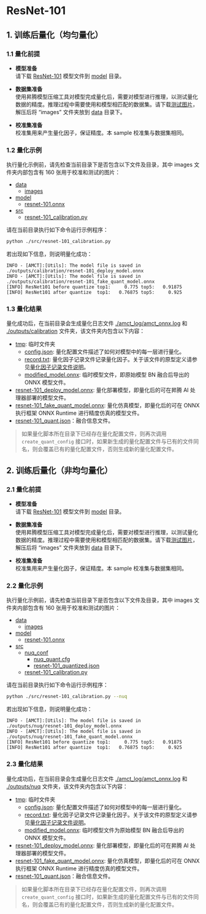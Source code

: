 # ResNet-101

## 1. 训练后量化（均匀量化）

### 1.1 量化前提

+ **模型准备**  
请下载 [ResNet-101](https://modelzoo-train-atc.obs.cn-north-4.myhuaweicloud.com/003_Atc_Models/AE/ATC%20Model/resnet-101_nuq/resnet-101.onnx) 模型文件到 [model](./model/) 目录。

+ **数据集准备**  
使用昇腾模型压缩工具对模型完成量化后，需要对模型进行推理，以测试量化数据的精度。推理过程中需要使用和模型相匹配的数据集。请下载[测试图片](https://modelzoo-train-atc.obs.cn-north-4.myhuaweicloud.com/003_Atc_Models/AE/ATC%20Model/resnet-101_nuq/images.zip)，解压后将 “images” 文件夹放到 [data](./data/) 目录下。

+ **校准集准备**  
校准集用来产生量化因子，保证精度。本 sample 校准集与数据集相同。

### 1.2 量化示例

执行量化示例前，请先检查当前目录下是否包含以下文件及目录，其中 images 文件夹内部包含有 160 张用于校准和测试的图片：

+ [data](./data/)
  + [images](./data/images/)
+ [model](./model/)
  + [resnet-101.onnx](./model/resnet-101.onnx)
+ [src](./src/)
  + [resnet-101_calibration.py](./src/resnet-101_calibration.py)

请在当前目录执行如下命令运行示例程序：

```bash
python ./src/resnet-101_calibration.py
```

若出现如下信息，则说明量化成功：

```none
INFO - [AMCT]:[Utils]: The model file is saved in ./outputs/calibration/resnet-101_deploy_model.onnx
INFO - [AMCT]:[Utils]: The model file is saved in ./outputs/calibration/resnet-101_fake_quant_model.onnx
[INFO] ResNet101 before quantize top1:     0.775 top5:   0.91875
[INFO] ResNet101 after quantize  top1:   0.76875 top5:     0.925
```

### 1.3 量化结果

量化成功后，在当前目录会生成量化日志文件 [./amct_log/amct_onnx.log](./amct_log/amct_onnx.log) 和 [./outputs/calibration](./outputs/calibration/) 文件夹，该文件夹内包含以下内容：

+ [tmp](./outputs/calibration/tmp/): 临时文件夹
  + [config.json](./outputs/calibration/tmp/config.json): 量化配置文件描述了如何对模型中的每一层进行量化。
  + [record.txt](./outputs/calibration/tmp/record.txt): 量化因子记录文件记录量化因子。关于该文件的原型定义请参见[量化因子记录文件说明](https://support.huaweicloud.com/content/dam/cloudbu-site/archive/china/zh-cn/support/docs/auxiliarydevtool-cann330alphaXinfer/atlasamcttf_16_0014.html)。
  + [modified_model.onnx](./outputs/calibration/tmp/modified_model.onnx): 临时模型文件，即原始模型 BN 融合后导出的 ONNX 模型文件。
+ [resnet-101_deploy_model.onnx](./outputs/calibration/resnet-101_deploy_model.onnx): 量化部署模型，即量化后的可在昇腾 AI 处理器部署的模型文件。
+ [resnet-101_fake_quant_model.onnx](./outputs/calibration/resnet-101_fake_quant_model.onnx): 量化仿真模型，即量化后的可在 ONNX 执行框架 ONNX Runtime 进行精度仿真的模型文件。
+ [resnet-101_quant.json](./outputs/calibration/resnet-101_quant.json)：融合信息文件。

> 如果量化脚本所在目录下已经存在量化配置文件，则再次调用 `create_quant_config` 接口时，如果新生成的量化配置文件与已有的文件同名，则会覆盖已有的量化配置文件，否则生成新的量化配置文件。

## 2. 训练后量化（非均匀量化）

### 2.1 量化前提

+ **模型准备**  
请下载 [ResNet-101](https://modelzoo-train-atc.obs.cn-north-4.myhuaweicloud.com/003_Atc_Models/AE/ATC%20Model/resnet-101_nuq/resnet-101.onnx) 模型文件到 [model](./model/) 目录。

+ **数据集准备**  
使用昇腾模型压缩工具对模型完成量化后，需要对模型进行推理，以测试量化数据的精度。推理过程中需要使用和模型相匹配的数据集。请下载[测试图片](https://modelzoo-train-atc.obs.cn-north-4.myhuaweicloud.com/003_Atc_Models/AE/ATC%20Model/resnet-101_nuq/images.zip)，解压后将 “images” 文件夹放到 [data](./data/) 目录下。

+ **校准集准备**  
校准集用来产生量化因子，保证精度。本 sample 校准集与数据集相同。

### 2.2 量化示例

执行量化示例前，请先检查当前目录下是否包含以下文件及目录，其中 images 文件夹内部包含有 160 张用于校准和测试的图片：

+ [data](./data/)
  + [images](./data/images/)
+ [model](./model/)
  + [resnet-101.onnx](./model/resnet-101.onnx)
+ [src](./src/)
  + [nuq_conf](./src/nuq_conf/)
    + [nuq_quant.cfg](./src/nuq_conf/nuq_quant.cfg)
    + [resnet-101_quantized.json](./src/nuq_conf/resnet-101_quantized.json)
  + [resnet-101_calibration.py](./src/resnet-101_calibration.py)

请在当前目录执行如下命令运行示例程序：

```bash
python ./src/resnet-101_calibration.py --nuq
```

若出现如下信息，则说明量化成功：

```none
INFO - [AMCT]:[Utils]: The model file is saved in ./outputs/nuq/resnet-101_deploy_model.onnx
INFO - [AMCT]:[Utils]: The model file is saved in ./outputs/nuq/resnet-101_fake_quant_model.onnx
[INFO] ResNet101 before quantize top1:     0.775 top5:   0.91875
[INFO] ResNet101 after quantize  top1:   0.76875 top5:     0.925
```

### 2.3 量化结果

量化成功后，在当前目录会生成量化日志文件 [./amct_log/amct_onnx.log](./amct_log/amct_onnx.log) 和 [./outputs/nuq](./outputs/nuq/) 文件夹，该文件夹内包含以下内容：

+ [tmp](./outputs/nuq/tmp/): 临时文件夹
  + [config.json](./outputs/nuq/tmp/config.json): 量化配置文件描述了如何对模型中的每一层进行量化。
  + [record.txt](./outputs/nuq/tmp/record.txt): 量化因子记录文件记录量化因子。关于该文件的原型定义请参见[量化因子记录文件说明](https://support.huaweicloud.com/content/dam/cloudbu-site/archive/china/zh-cn/support/docs/auxiliarydevtool-cann330alphaXinfer/atlasamcttf_16_0014.html)。
  + [modified_model.onnx](./outputs/nuq/tmp/modified_model.onnx): 临时模型文件为原始模型 BN 融合后导出的 ONNX 模型文件。
+ [resnet-101_deploy_model.onnx](./outputs/nuq/resnet-101_deploy_model.onnx): 量化部署模型，即量化后的可在昇腾 AI 处理器部署的模型文件。
+ [resnet-101_fake_quant_model.onnx](./outputs/nuq/resnet-101_fake_quant_model.onnx): 量化仿真模型，即量化后的可在 ONNX 执行框架 ONNX Runtime 进行精度仿真的模型文件。
+ [resnet-101_quant.json](./outputs/calibration/resnet-101_quant.json)：融合信息文件。

> 如果量化脚本所在目录下已经存在量化配置文件，则再次调用 `create_quant_config` 接口时，如果新生成的量化配置文件与已有的文件同名，则会覆盖已有的量化配置文件，否则生成新的量化配置文件。
